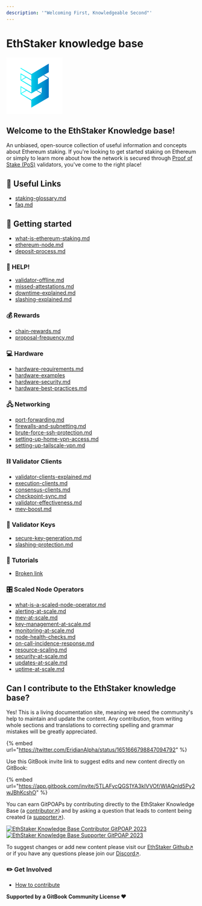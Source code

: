 ```yaml
---
description: '"Welcoming First, Knowledgeable Second"'
---
```


# EthStaker knowledge base

![](<.gitbook/assets/image (1) (1).png>)

## Welcome to the EthStaker Knowledge base!

An unbiased, open-source collection of useful information and concepts about Ethereum staking. If you're looking to get started staking on Ethereum or simply to learn more about how the network is secured through [Proof of Stake (PoS)](staking-glossary.md#proof-of-stake-pos) validators, you've come to the right place!

## 🔗 Useful Links

* [staking-glossary.md](staking-glossary.md "mention")
* [faq.md](faq.md "mention")

## 🚀 Getting started

* [what-is-ethereum-staking.md](getting-started/what-is-ethereum-staking.md "mention")
* [ethereum-node.md](getting-started/ethereum-node.md "mention")
* [deposit-process.md](getting-started/deposit-process.md "mention")

### **🚨 HELP!**

* [validator-offline.md](help/validator-offline.md "mention")
* [missed-attestations.md](help/missed-attestations.md "mention")
* [downtime-explained.md](help/downtime-explained.md "mention")
* [slashing-explained.md](help/slashing-explained.md "mention")

### 💰 Rewards

* [chain-rewards.md](rewards/chain-rewards.md "mention")
* [proposal-frequency.md](rewards/proposal-frequency.md "mention")

### 💻 Hardware

* [hardware-requirements.md](hardware/hardware-requirements.md "mention")
* [hardware-examples](hardware/hardware-examples/ "mention")
* [hardware-security.md](hardware/hardware-security.md "mention")
* [hardware-best-practices.md](hardware/hardware-best-practices.md "mention")

### 🖧 Networking

* [port-forwarding.md](networking/port-forwarding.md "mention")
* [firewalls-and-subnetting.md](networking/firewalls-and-subnetting.md "mention")
* [brute-force-ssh-protection.md](networking/brute-force-ssh-protection.md "mention")
* [setting-up-home-vpn-access.md](networking/setting-up-home-vpn-access.md "mention")
* [setting-up-tailscale-vpn.md](networking/setting-up-tailscale-vpn.md "mention")

### ⛓️ Validator Clients

* [validator-clients-explained.md](validator-clients/validator-clients-explained.md "mention")
* [execution-clients.md](validator-clients/execution-clients.md "mention")
* [consensus-clients.md](validator-clients/consensus-clients.md "mention")
* [checkpoint-sync.md](validator-clients/checkpoint-sync.md "mention")
* [validator-effectiveness.md](validator-clients/validator-effectiveness.md "mention")
* [mev-boost.md](validator-clients/mev-boost.md "mention")

### 🔑 Validator Keys

* [secure-key-generation.md](validator-keys/secure-key-generation.md "mention")
* [slashing-protection.md](validator-keys/slashing-protection.md "mention")

### 📕 Tutorials

* [Broken link](broken-reference "mention")

### 🎛️ Scaled Node Operators

* [what-is-a-scaled-node-operator.md](scaled-node-operators/what-is-a-scaled-node-operator.md "mention")
* [alerting-at-scale.md](scaled-node-operators/alerting-at-scale.md "mention")
* [mev-at-scale.md](scaled-node-operators/mev-at-scale.md "mention")
* [key-management-at-scale.md](scaled-node-operators/key-management-at-scale.md "mention")
* [monitoring-at-scale.md](scaled-node-operators/monitoring-at-scale.md "mention")
* [node-health-checks.md](scaled-node-operators/node-health-checks.md "mention")
* [on-call-incidence-response.md](scaled-node-operators/on-call-incidence-response.md "mention")
* [resource-scaling.md](scaled-node-operators/resource-scaling.md "mention")
* [security-at-scale.md](scaled-node-operators/security-at-scale.md "mention")
* [updates-at-scale.md](scaled-node-operators/updates-at-scale.md "mention")
* [uptime-at-scale.md](scaled-node-operators/uptime-at-scale.md "mention")

## Can I contribute to the EthStaker knowledge base?

Yes! This is a living documentation site, meaning we need the community's help to maintain and update the content. Any contribution, from writing whole sections and translations to correcting spelling and grammar mistakes will be greatly appreciated.

{% embed url="https://twitter.com/EridianAlpha/status/1651666798847094792" %}

Use this GitBook invite link to suggest edits and new content directly on GitBook:

{% embed url="https://app.gitbook.com/invite/5TLAFycQGS1YA3kIVVOf/WIAQnld5Py2wJBhKcshO" %}

You can earn GitPOAPs by contributing directly to the EthStaker Knowledge Base (a [contributor↗](https://www.gitpoap.io/gp/881)) and by asking a question that leads to content being created (a [supporter↗](https://www.gitpoap.io/gp/923)).

[![EthStaker Knowledge Base Contributor GitPOAP 2023](https://www.gitpoap.io/\_next/image?url=https%3A%2F%2Fassets.poap.xyz%2Fgitpoap3a-2023-ethstaker-knowledge-base-contributor-2022-logo-1671596764627.png\&w=384\&q=75)](https://www.gitpoap.io/gp/881)[![EthStaker Knowledge Base Supporter GitPOAP 2023](https://www.gitpoap.io/\_next/image?url=https%3A%2F%2Fassets.poap.xyz%2F2023-ethstaker-knowledge-base-supporter-2022-logo-1672411990803.png\&w=384\&q=75)](https://www.gitpoap.io/gp/923)

To suggest changes or add new content please visit our [EthStaker Github↗](https://github.com/eth-educators/ethstaker-knowledgebase) or if you have any questions please join our [Discord↗](https://www.google.com/url?sa=t\&rct=j\&q=\&esrc=s\&source=web\&cd=\&cad=rja\&uact=8\&ved=2ahUKEwjpm6nC5K78AhUBi1wKHaxHCF8QFnoECAsQAQ\&url=https%3A%2F%2Fdiscord.com%2Finvite%2FucsTcA2wTq\&usg=AOvVaw0U61EK\_8NaT71SEZlw3aJS).&#x20;

### ✏️ Get Involved

* [How to contribute](get-involved/how-to-contribute.md)

**Supported by a GitBook Community License ♥️**
